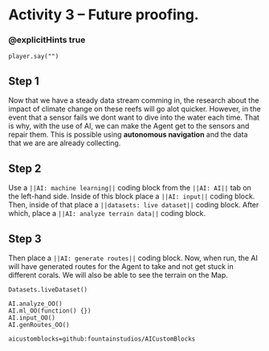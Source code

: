 # Activity 3 – Future proofing.

### @explicitHints true

```template
player.say("")
``` 

## Step 1
Now that we have a steady data stream comming in, the research about the impact of climate change on these reefs will go alot quicker. However, in 
the event that a sensor fails we dont want to dive into the water each time. That is why, with the use of AI, we can make the Agent get to the sensors 
and repair them. This is possible using **autonomous navigation** and the data that we are are already collecting.

## Step 2 
Use a `||AI: machine learning||` coding block from the `||AI: AI||` tab on the left-hand side. 
Inside of this block place a `||AI: input||` coding block. Then, inside of that place a `||datasets: live dataset||` coding block.
After which, place a `||AI: analyze terrain data||` coding block. 

## Step 3
Then place a `||AI: generate routes||` coding block. Now, when run, the AI will have generated routes for the Agent to take and not get stuck in different corals. 
We will also be able to see the terrain on the Map. 

```ghost
Datasets.liveDataset()

AI.analyze_OO()
AI.ml_OO(function() {})
AI.input_OO()
AI.genRoutes_OO()
```

```package
aicustomblocks=github:fountainstudios/AICustomBlocks
```

